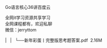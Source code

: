 Go语言核心36讲百度云

全网it学习资源共享学习<br>全网课程都有，欢迎私聊<br>微信：jerryttom<br>

| &nbsp;&nbsp;| &nbsp;&nbsp;└──新年彩蛋丨完整版思考题答案.pdf &nbsp;2.16M